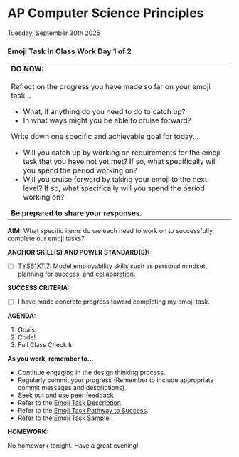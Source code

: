 # AP Computer Science Principles
Tuesday, September 30th 2025

### Emoji Task In Class Work Day 1 of 2
  <table>
    <tr>
    <td>
      <b>DO NOW:</b><br><br>
      Reflect on the progress you have made so far on your emoji task...
      <ul>
        <li>What, if anything do you need to do to catch up?</li>
        <li>In what ways might you be able to cruise forward?</li>
      </ul>
      Write down one specific and achievable goal for today...
      <ul>
        <li>Will you catch up by working on requirements for the emoji task that you have not yet met?  If so, what specifically will you spend the period working on?</li>
        <li>Will you cruise forward by taking your emoji to the next level? If so, what specifically will you spend the period working on?</li>
      </ul>
   <b>Be prepared to share your responses.</b> 
   </td>
  </tr>
</table>

**AIM:** What specific items do we each need to work on to successfully complete our emoji tasks?

**ANCHOR SKILL(S) AND POWER STANDARD(S):** 

 - [ ] <ins>TYS61XT.7</ins>: Model employability skills such as personal mindset, planning for success, and collaboration.
 
**SUCCESS CRITERIA:**
- [ ] I have made concrete progress toward completing my emoji task.

**AGENDA:**

1. Goals
2. Code!
3. Full Class Check In

**As you work, remember to...**

* Continue engaging in the design thinking process.
* Regularly commit your progress (Remember to include appropriate commit messages and descriptions).
* Seek out and use peer feedback
* Refer to the [Emoji Task Description](https://github.com/MrJSwotinsky/AP_Computer_Science_Principles_2025_2026/blob/main/Unit_1_Intro_to_CMU_Graphics/Tasks/Emoji_Task/Description_Emoji_Task.md). 
* Refer to the [Emoji Task Pathway to Success](https://github.com/MrJSwotinsky/AP_Computer_Science_Principles_2025_2026/blob/main/Unit_1_Intro_to_CMU_Graphics/Tasks/Emoji_Task/Emoji%20Task%20-%20Pathway%20to%20Success.pdf).
* Refer to the [Emoji Task Sample](https://github.com/MrJSwotinsky/AP_Computer_Science_Principles_2025_2026/tree/main/Unit_1_Intro_to_CMU_Graphics/Tasks/Emoji_Task/Sample)

**HOMEWORK:** 

No homework tonight.  Have a great evening!
